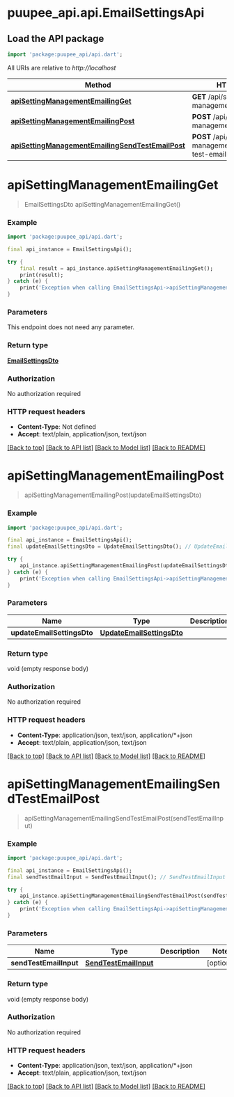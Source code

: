 # puupee_api.api.EmailSettingsApi

## Load the API package
```dart
import 'package:puupee_api/api.dart';
```

All URIs are relative to *http://localhost*

Method | HTTP request | Description
------------- | ------------- | -------------
[**apiSettingManagementEmailingGet**](EmailSettingsApi.md#apisettingmanagementemailingget) | **GET** /api/setting-management/emailing | 
[**apiSettingManagementEmailingPost**](EmailSettingsApi.md#apisettingmanagementemailingpost) | **POST** /api/setting-management/emailing | 
[**apiSettingManagementEmailingSendTestEmailPost**](EmailSettingsApi.md#apisettingmanagementemailingsendtestemailpost) | **POST** /api/setting-management/emailing/send-test-email | 


# **apiSettingManagementEmailingGet**
> EmailSettingsDto apiSettingManagementEmailingGet()



### Example
```dart
import 'package:puupee_api/api.dart';

final api_instance = EmailSettingsApi();

try {
    final result = api_instance.apiSettingManagementEmailingGet();
    print(result);
} catch (e) {
    print('Exception when calling EmailSettingsApi->apiSettingManagementEmailingGet: $e\n');
}
```

### Parameters
This endpoint does not need any parameter.

### Return type

[**EmailSettingsDto**](EmailSettingsDto.md)

### Authorization

No authorization required

### HTTP request headers

 - **Content-Type**: Not defined
 - **Accept**: text/plain, application/json, text/json

[[Back to top]](#) [[Back to API list]](../README.md#documentation-for-api-endpoints) [[Back to Model list]](../README.md#documentation-for-models) [[Back to README]](../README.md)

# **apiSettingManagementEmailingPost**
> apiSettingManagementEmailingPost(updateEmailSettingsDto)



### Example
```dart
import 'package:puupee_api/api.dart';

final api_instance = EmailSettingsApi();
final updateEmailSettingsDto = UpdateEmailSettingsDto(); // UpdateEmailSettingsDto | 

try {
    api_instance.apiSettingManagementEmailingPost(updateEmailSettingsDto);
} catch (e) {
    print('Exception when calling EmailSettingsApi->apiSettingManagementEmailingPost: $e\n');
}
```

### Parameters

Name | Type | Description  | Notes
------------- | ------------- | ------------- | -------------
 **updateEmailSettingsDto** | [**UpdateEmailSettingsDto**](UpdateEmailSettingsDto.md)|  | [optional] 

### Return type

void (empty response body)

### Authorization

No authorization required

### HTTP request headers

 - **Content-Type**: application/json, text/json, application/*+json
 - **Accept**: text/plain, application/json, text/json

[[Back to top]](#) [[Back to API list]](../README.md#documentation-for-api-endpoints) [[Back to Model list]](../README.md#documentation-for-models) [[Back to README]](../README.md)

# **apiSettingManagementEmailingSendTestEmailPost**
> apiSettingManagementEmailingSendTestEmailPost(sendTestEmailInput)



### Example
```dart
import 'package:puupee_api/api.dart';

final api_instance = EmailSettingsApi();
final sendTestEmailInput = SendTestEmailInput(); // SendTestEmailInput | 

try {
    api_instance.apiSettingManagementEmailingSendTestEmailPost(sendTestEmailInput);
} catch (e) {
    print('Exception when calling EmailSettingsApi->apiSettingManagementEmailingSendTestEmailPost: $e\n');
}
```

### Parameters

Name | Type | Description  | Notes
------------- | ------------- | ------------- | -------------
 **sendTestEmailInput** | [**SendTestEmailInput**](SendTestEmailInput.md)|  | [optional] 

### Return type

void (empty response body)

### Authorization

No authorization required

### HTTP request headers

 - **Content-Type**: application/json, text/json, application/*+json
 - **Accept**: text/plain, application/json, text/json

[[Back to top]](#) [[Back to API list]](../README.md#documentation-for-api-endpoints) [[Back to Model list]](../README.md#documentation-for-models) [[Back to README]](../README.md)

